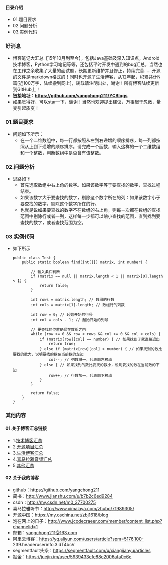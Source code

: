 #### 目录介绍
- 01.题目要求
- 02.问题分析
- 03.实例代码



### 好消息
- 博客笔记大汇总【15年10月到至今】，包括Java基础及深入知识点，Android技术博客，Python学习笔记等等，还包括平时开发中遇到的bug汇总，当然也在工作之余收集了大量的面试题，长期更新维护并且修正，持续完善……开源的文件是markdown格式的！同时也开源了生活博客，从12年起，积累共计N篇[近100万字，陆续搬到网上]，转载请注明出处，谢谢！所有博客陆续更新到GitHub上！
- **链接地址：https://github.com/yangchong211/YCBlogs**
- 如果觉得好，可以star一下，谢谢！当然也欢迎提出建议，万事起于忽微，量变引起质变！






### 01.题目要求
- 问题如下所示：
    - 在一个二维数组中，每一行都按照从左到右递增的顺序排序，每一列都按照从上到下递增的顺序排序。请完成一个函数，输入这样的一个二维数组和一个整数，判断数组中是否含有该整数。



### 02.问题分析
- 思路如下
    - 首先选取数组中右上角的数字。如果该数字等于要查找的数字，查找过程结束。
    - 如果该数字大于要查找的数字，剔除这个数字所在的列：如果该数字小于要查找的数字，剔除这个数字所在的行。
    - 也就是说如果要查找的数字不在数组的右上角，则每－次都在数组的查找范围中剔除行或者一列，这样每一步都可以缩小查找的范围，直到找到要查找的数字，或者查找范围为空。


### 03.实例代码
- 如下所示
    ```
    public class Test {  
        public static boolean find(int[][] matrix, int number) {  
    
            // 输入条件判断  
            if (matrix == null || matrix.length < 1 || matrix[0].length < 1) {  
                return false;  
            }  
    
            int rows = matrix.length; // 数组的行数  
            int cols = matrix[1].length; // 数组行的列数  
    
            int row = 0; // 起始开始的行号  
            int col = cols - 1; // 起始开始的列号  
    
            // 要查找的位置确保在数组之内  
            while (row >= 0 && row < rows && col >= 0 && col < cols) {  
                if (matrix[row][col] == number) { // 如果找到了就直接退出  
                    return true;  
                } else if (matrix[row][col] > number) { // 如果找到的数比要找的数大，说明要找的数在当前数的左边  
                    col--; // 列数减一，代表向左移动  
                } else { // 如果找到的数比要找的数小，说明要找的数在当前数的下边  
                    row++; // 行数加一，代表向下移动  
                }  
            }  
    
            return false;  
        }   
    }
    ```




### 其他内容
#### 01.关于博客汇总链接
- 1.[技术博客汇总](https://www.jianshu.com/p/614cb839182c)
- 2.[开源项目汇总](https://blog.csdn.net/m0_37700275/article/details/80863574)
- 3.[生活博客汇总](https://blog.csdn.net/m0_37700275/article/details/79832978)
- 4.[喜马拉雅音频汇总](https://www.jianshu.com/p/f665de16d1eb)
- 5.[其他汇总](https://www.jianshu.com/p/53017c3fc75d)



#### 02.关于我的博客
- github：https://github.com/yangchong211
- 简书：http://www.jianshu.com/u/b7b2c6ed9284
- csdn：http://my.csdn.net/m0_37700275
- 喜马拉雅听书：http://www.ximalaya.com/zhubo/71989305/
- 开源中国：https://my.oschina.net/zbj1618/blog
- 泡在网上的日子：http://www.jcodecraeer.com/member/content_list.php?channelid=1
- 邮箱：yangchong211@163.com
- 阿里云博客：https://yq.aliyun.com/users/article?spm=5176.100- 239.headeruserinfo.3.dT4bcV
- segmentfault头条：https://segmentfault.com/u/xiangjianyu/articles
- 掘金：https://juejin.im/user/5939433efe88c2006afa0c6e










